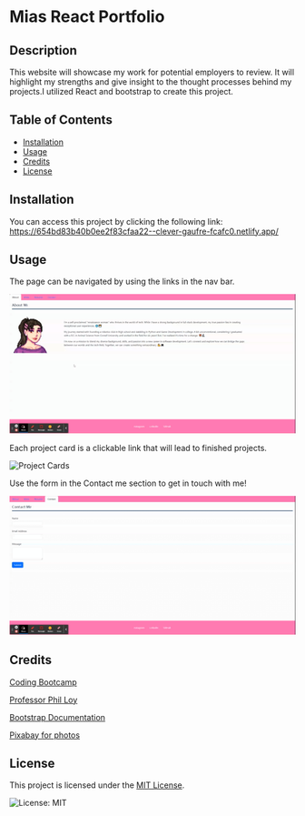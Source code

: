 # Mias React Portfolio

## Description

This website will showcase my work for potential employers to review. It will highlight my strengths and give insight to the thought processes behind my projects.I utilized React and bootstrap to create this project. 

## Table of Contents 

- [Installation](#installation)
- [Usage](#usage)
- [Credits](#credits)
- [License](#license)

## Installation

You can access this project by clicking the following link: https://654bd83b40b0ee2f83cfaa22--clever-gaufre-fcafc0.netlify.app/

## Usage
The page can be navigated by using the links in the nav bar. 

![NavBar](./public/assets/images/navSample.gif)


Each project card is a clickable link that will lead to finished projects.

![Project Cards](./public/assets/images/projectSample.gif)


Use the form in the Contact me section to get in touch with me!

![Contact Me Section](./public/assets/images/contactSample.gif)


## Credits

[Coding Bootcamp](https://courses.bootcampspot.com)

[Professor Phil Loy](https://github.com/philliploy)

[Bootstrap Documentation](https://getbootstrap.com/docs/5.3/getting-started/introduction/)

[Pixabay for photos](https://pixabay.com/)

## License

This project is licensed under the [MIT License](LICENSE).

![License: MIT](https://img.shields.io/badge/License-MIT-yellow.svg)
